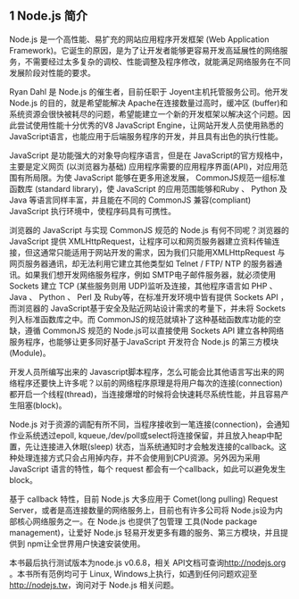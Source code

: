 ## 1 Node.js 简介

Node.js 是一个高性能、易扩充的网站应用程序开发框架 (Web Application Framework)。它诞生的原因，是为了让开发者能够更容易开发高延展性的网络服务，不需要经过太多复杂的调校、性能调整及程序修改，就能满足网络服务在不同发展阶段对性能的要求。

Ryan Dahl 是 Node.js 的催生者，目前任职于 Joyent主机托管服务公司。他开发 Node.js 的目的，就是希望能解决 Apache在连接数量过高时，缓冲区 (buffer)和系统资源会很快被耗尽的问题，希望能建立一个新的开发框架以解决这个问题。因此尝试使用性能十分优秀的V8 JavaScript Engine，让网站开发人员使用熟悉的 JavaScript语言，也能应用于后端服务程序的开发，并且具有出色的执行性能。

JavaScript 是功能强大的对象导向程序语言，但是在 JavaScript的官方规格中，主要是定义网页 (以浏览器为基础) 应用程序需要的应用程序界面(API)，对应用范围有所局限。为使 JavaScript 能够在更多用途发展， CommonJS规范一组标准函数库 (standard library)，使 JavaScript 的应用范围能够和Ruby 、 Python 及 Java 等语言同样丰富，并且能在不同的 CommonJS 兼容(compliant) JavaScript 执行环境中，使程序码具有可携性。

浏览器的 JavaScript 与实现 CommonJS 规范的 Node.js 有何不同呢？浏览器的JavaScript 提供 XMLHttpRequest，让程序可以和网页服务器建立资料传输连接，但这通常只能适用于网站开发的需求，因为我们只能用XMLHttpRequest 与网页服务器通讯，却无法利用它建立其他类型如 Telnet / FTP/ NTP 的服务器通讯。如果我们想开发网络服务程序，例如 SMTP电子邮件服务器，就必须使用 Sockets 建立 TCP (某些服务则用 UDP)监听及连接，其他程序语言如 PHP 、 Java 、 Python 、 Perl 及 Ruby等，在标准开发环境中皆有提供 Sockets API ，而浏览器的 JavaScript基于安全及贴近网站设计需求的考量下，并未将 Sockets列入标准函数库之中。而 CommonJS的规范就填补了这种基础函数库功能的空缺，遵循 CommonJS 规范的 Node.js可以直接使用 Sockets API 建立各种网络服务程序，也能够让更多同好基于JavaScript 开发符合 Node.js 的第三方模块 (Module)。

开发人员所编写出来的 Javascript脚本程序，怎么可能会比其他语言写出来的网络程序还要快上许多呢？以前的网络程序原理是将用户每次的连接(connection) 都开启一个线程(thread)，当连接爆增的时候将会快速耗尽系统性能，并且容易产生阻塞(block)。

Node.js 对于资源的调配有所不同，当程序接收到一笔连接(connection)，会通知作业系统透过epoll, kqueue,/dev/poll或select将连接保留，并且放入heap中配置，先让连接进入休眠(sleep) 状态，当系统通知时才会触发连接的callback。这种处理连接方式只会占用掉内存，并不会使用到CPU资源。另外因为采用JavaScript 语言的特性，每个 request 都会有一个callback，如此可以避免发生 block。

基于 callback 特性，目前 Node.js 大多应用于 Comet(long pulling) Request Server，或者是高连接数量的网络服务上，目前也有许多公司将 Node.js设为内部核心网络服务之一。在 Node.js 也提供了包管理 工具(Node package management)，让爱好 Node.js 轻易开发更多有趣的服务、第三方模块，并且提供到 npm让全世界用户快速安装使用。

本书最后执行测试版本为node.js v0.6.8，相关 API文档可查询<http://nodejs.org> 。本书所有范例均可于 Linux, Windows上执行，如遇到任何问题欢迎至<http://nodejs.tw>，询问对于 Node.js 相关问题。
